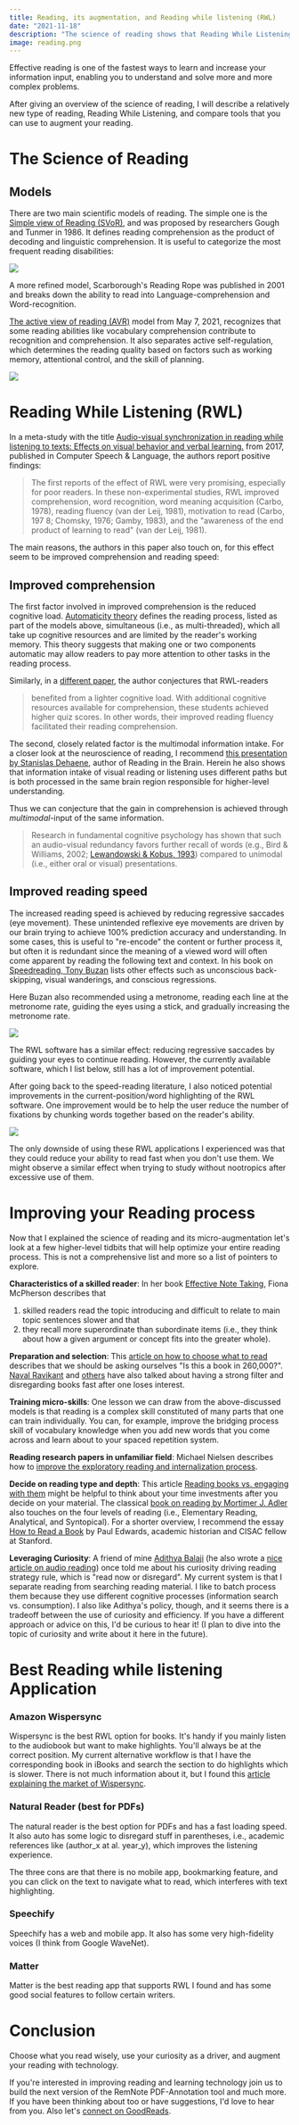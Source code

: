 ```yaml
---
title: Reading, its augmentation, and Reading while listening (RWL)
date: "2021-11-18"
description: "The science of reading shows that Reading While Listening, also called immersive reading, is an underrated and unexplored reading augmentation."
image: reading.png
---
```


Effective reading is one of the fastest ways to learn and increase your information input, enabling you to understand and solve more and more complex problems.

After giving an overview of the science of reading, I will describe a relatively new type of reading, Reading While Listening, and compare tools that you can use to augment your reading.

# The Science of Reading
## Models

There are two main scientific models of reading. The simple one is the [Simple view of Reading (SVoR)](https://en.wikipedia.org/wiki/Simple_view_of_reading), and was proposed by researchers Gough and Tunmer in 1986. It defines reading comprehension as the product of decoding and linguistic comprehension. It is useful to categorize the most frequent reading disabilities:

![](./Simple_View_of_Reading_quadrant_visualisation.jpeg)

A more refined model, Scarborough's Reading Rope was published in 2001 and breaks down the ability to read into Language-comprehension and Word-recognition. 

[The active view of reading (AVR)](https://doi.org/10.1002%2Frrq.411) model from May 7, 2021, recognizes that some reading abilities like vocabulary comprehension contribute to recognition and comprehension. It also separates active self-regulation, which determines the reading quality based on factors such as working memory, attentional control, and the skill of planning.  

![](./active_view_of_reading.jpg)

# Reading While Listening (RWL)

In a meta-study with the title [Audio-visual synchronization in reading while listening to texts: Effects on visual behavior and verbal learning.](https://www.sciencedirect.com/science/article/pii/S0885230816300596) from 2017, published in Computer Speech & Language, the authors report positive findings: 

> The first reports of the effect of RWL were very promising, especially for poor readers. In these non-experimental studies, RWL improved comprehension, word recognition, word meaning acquisition (Carbo, 1978), reading fluency (van der Leij, 1981), motivation to read (Carbo, 197 8; Chomsky, 1976; Gamby, 1983), and the "awareness of the end product of learning to read" (van der Leij, 1981).  

The main reasons, the authors in this paper also touch on, for this effect seem to be improved comprehension and reading speed:

## Improved comprehension

The first factor involved in improved comprehension is the reduced cognitive load. [Automaticity theory](https://www.tandfonline.com/doi/abs/10.1080/1057356970130202) defines the reading process, listed as part of the models above, simultaneous (i.e., as multi-threaded), which all take up cognitive resources and are limited by the reader's working memory. This theory suggests that making one or two components automatic may allow readers to pay more attention to other tasks in the reading process.

Similarly, in a [different paper](http://slureading.pbworks.com/f/reading+aloud.pdf), the author conjectures that RWL-readers
> benefited from a lighter cognitive load. With additional cognitive resources available for comprehension, these students achieved higher quiz scores. In other words, their improved reading fluency facilitated their reading comprehension.

The second, closely related factor is the multimodal information intake. For a closer look at the neuroscience of reading, I recommend [this presentation by Stanislas Dehaene](https://youtu.be/25GI3-kiLdo?t=498), author of Reading in the Brain. Herein he also shows that information intake of visual reading or listening uses different paths but is both processed in the same brain region responsible for higher-level understanding.

Thus we can conjecture that the gain in comprehension is achieved through  _multimodal_-input of the same information.  
> Research in fundamental cognitive psychology has shown that such an audio-visual redundancy favors further recall of words (e.g., Bird & Williams, 2002; [Lewandowski & Kobus, 1993](https://www.tandfonline.com/doi/abs/10.1207/s15327043hup0603_3)) compared to unimodal (i.e., either oral or visual) presentations. 

## Improved reading speed

The increased reading speed is achieved by reducing regressive saccades (eye movement). These unintended reflexive eye movements are driven by our brain trying to achieve 100% prediction accuracy and understanding. In some cases, this is useful to "re-encode" the content or further process it, but often it is redundant since the meaning of a viewed word will often come apparent by reading the following text and context. In his book on [Speedreading, Tony Buzan](https://www.amazon.com/Speed-Reading-Third-Tony-Buzan/dp/0452266041) lists other effects such as unconscious back-skipping, visual wanderings, and conscious regressions.

Here Buzan also recommended using a metronome, reading each line at the metronome rate, guiding the eyes using a stick, and gradually increasing the metronome rate.

![](./speedreading_stick.png)

The RWL software has a similar effect: reducing regressive saccades by guiding your eyes to continue reading. However, the currently available software, which I list below, still has a lot of improvement potential. 

After going back to the speed-reading literature, I also noticed potential improvements in the current-position/word highlighting of the RWL software. One improvement would be to help the user reduce the number of fixations by chunking words together based on the reader's ability.

![](./speedreading_chunking.png)

The only downside of using these RWL applications I experienced was that they could reduce your ability to read fast when you don't use them. We might observe a similar effect when trying to study without nootropics after excessive use of them.

# Improving your Reading process

Now that I explained the science of reading and its micro-augmentation let's look at a few higher-level tidbits that will help optimize your entire reading process. This is not a comprehensive list and more so a list of pointers to explore.

**Characteristics of a skilled reader**: In her book [Effective Note Taking](https://www.amazon.com/Effective-Notetaking-Study-Skills-McPherson/dp/1927166527), Fiona McPherson describes that 
1) skilled readers read the topic introducing and difficult to relate to main topic sentences slower and that 
2) they recall more superordinate than subordinate items (i.e., they think about how a given argument or concept fits into the greater whole). 

**Preparation and selection**: This [article on how to choose what to read](https://vasilishynkarenka.com/how-to-choose-what-to-read/) describes that we should be asking ourselves "Is this a book in 260,000?". [Naval Ravikant](https://alexandbooks.com/archive/16-reading-tips-from-naval-ravikant) and [others](http://www.collaborativefund.com/blog/how-to-read-lots-of-inputs-and-a-strong-filter/) have also talked about having a strong filter and disregarding books fast after one loses interest.

**Training micro-skills**: One lesson we can draw from the above-discussed models is that reading is a complex skill constituted of many parts that one can train individually. You can, for example, improve the bridging process skill of vocabulary knowledge when you add new words that you come across and learn about to your spaced repetition system.

**Reading research papers in unfamiliar field**: Michael Nielsen describes how to [improve the exploratory reading and internalization process](http://augmentingcognition.com/).

**Decide on reading type and depth**: This article [Reading books vs. engaging with them](https://www.cold-takes.com/reading-books-vs-engaging-with-them/) might be helpful to think about your time investments after you decide on your material. The classical [book on reading by Mortimer J. Adler](https://www.amazon.com/How-Read-Book-Classic-Intelligent/dp/0671212095) also touches on the four levels of reading (i.e., Elementary Reading, Analytical, and Syntopical). For a shorter overview, I recommend the essay [How to Read a Book](https://pne.people.si.umich.edu/PDF/howtoread.pdf) by Paul Edwards, academic historian and CISAC fellow at Stanford. 

**Leveraging Curiosity**: A friend of mine [Adithya Balaji](https://www.adithyabalaji.com/) (he also wrote a [nice article on audio reading](https://www.adithyabalaji.com/productivity/2021/11/20/Apple-Spoken-Content.html)) once told me about his curiosity driving reading strategy rule, which is "read now or disregard". My current system is that I separate reading from searching reading material. I like to batch process them because they use different cognitive processes (information search vs. consumption). I also like Adithya's policy, though, and it seems there is a tradeoff between the use of curiosity and efficiency. If you have a different approach or advice on this, I'd be curious to hear it! (I plan to dive into the topic of curiosity and write about it here in the future).

# Best Reading while listening Application
### Amazon Wispersync 

Wispersync is the best RWL option for books. It's handy if you mainly listen to the audiobook but want to make highlights. You'll always be at the correct position. My current alternative workflow is that I have the corresponding book in iBooks and search the section to do highlights which is slower. There is not much information about it, but I found this [article explaining the market of Wispersync](https://goodbetterbest.substack.com/p/amazons-whispersync-for-voice). 

### Natural Reader (best for PDFs)
The natural reader is the best option for PDFs and has a fast loading speed. It also auto has some logic to disregard stuff in parentheses, i.e., academic references like (author_x at al. year_y), which improves the listening experience.

The three cons are that there is no mobile app, bookmarking feature, and you can click on the text to navigate what to read, which interferes with text highlighting.
### Speechify
Speechify has a web and mobile app. It also has some very high-fidelity voices (I think from Google WaveNet).
### Matter
Matter is the best reading app that supports RWL I found and has some good social features to follow certain writers.
<!-- ### RemNote PDF annotation
As a quick plug for the product I'm building, RemNote has the best PDF annotation, as you can effortlessly reference specific quotes in your notes and convert them into flashcards. -->
# Conclusion
Choose what you read wisely, use your curiosity as a driver,  and augment your reading with technology.

If you're interested in improving reading and learning technology join us to build the next version of the RemNote PDF-Annotation tool and much more. If you have been thinking about too or have suggestions, I'd love to hear from you. Also let's [connect on GoodReads](https://goodreads.com/moritzw). 